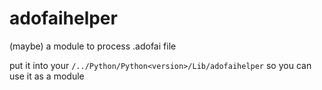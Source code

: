# adofaihelper
(maybe) a module to process .adofai file

put it into your `/../Python/Python<version>/Lib/adofaihelper` so you can use it as a module
